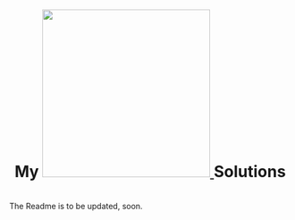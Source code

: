<h1 align="center"> My <a href="https://auth.geeksforgeeks.org/user/yashitanamdeo/profile"><img src="https://user-images.githubusercontent.com/49322948/150188390-f665bf99-b9f5-45c6-a200-b3faba9e2aa7.png" width="300"></img> </a> Solutions </h1>
<br>
The Readme is to be updated, soon. 
